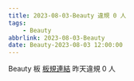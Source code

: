 ```yaml
---
title: 2023-08-03-Beauty 違規 0 人
tags:
    - Beauty
abbrlink: 2023-08-03-Beauty
date: Beauty-2023-08-03 12:00:00
---
```

Beauty 板 [板規連結](https://www.ptt.cc/bbs/Beauty/M.1630069980.A.84B.html)
昨天違規 0 人
